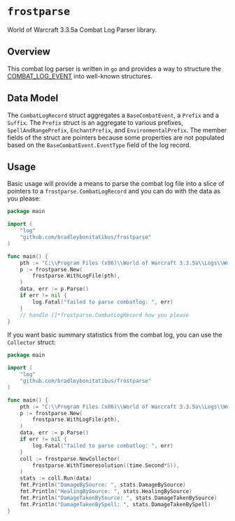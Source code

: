 # `frostparse`

World of Warcraft 3.3.5a Combat Log Parser library.

## Overview

This combat log parser is written in `go` and provides a way to structure the
[COMBAT_LOG_EVENT](https://wowpedia.fandom.com/wiki/COMBAT_LOG_EVENT) into 
well-known structures.


## Data Model

The `CombatLogRecord` struct aggregates a `BaseCombatEvent`, a `Prefix` and a `Suffix`.
The `Prefix` struct is an aggregate to various prefixes, `SpellAndRangePrefix`, `EnchantPrefix`, and `EnvironmentalPrefix`. The member fields of the struct
are pointers because some properties are not populated based on the `BaseCombatEvent.EventType` field of the log record.


## Usage

Basic usage will provide a means to parse the combat log file into a slice of pointers
to a `frostparse.CombatLogRecord` and you can do with the data as you please:
```go
package main

import (   
    "log"
    "github.com/bradleybonitatibus/frostparse"
)

func main() {
    pth := "C:\\Program Files (x86)\\World of Warcraft 3.3.5a\\Logs\\WoWCombatLog.txt"
    p := frostparse.New(
        frostparse.WithLogFile(pth),
    )
    data, err := p.Parse()
    if err != nil {
        log.Fatal("failed to parse combatlog: ", err)
    }
    // handle []*frostparse.CombatLogRecord how you please
}
```

If you want basic summary statistics from the combat log, you can use the `Collector` struct:
```go
package main

import (   
    "log"
    "github.com/bradleybonitatibus/frostparse"
)

func main() {
    pth := "C:\\Program Files (x86)\\World of Warcraft 3.3.5a\\Logs\\WoWCombatLog.txt"
    p := frostparse.New(
        frostparse.WithLogFile(pth),
    )
    data, err := p.Parse()
    if err != nil {
        log.Fatal("failed to parse combatlog: ", err)
    }
    coll := frostparse.NewCollector(
        frostparse.WithTimeresolution((time.Second*5)),
    )
    stats := coll.Run(data)
    fmt.Println("DamageBySource: ", stats.DamageBySource)
    fmt.Println("HealingBySource: ", stats.HealingBySource)
    fmt.Println("DamageTakenBySource: ", stats.DamageTakenBySource)
    fmt.Println("DamageTakenBySpell: ", stats.DamageTakenBySpell)
}
```